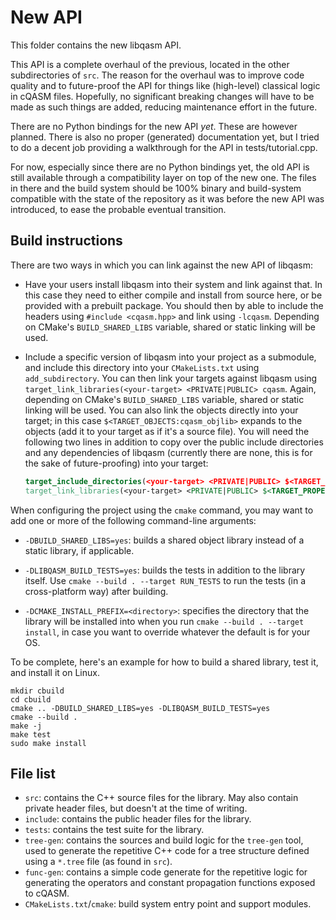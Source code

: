 # New API

This folder contains the new libqasm API.

This API is a complete overhaul of the previous, located in the other
subdirectories of `src`. The reason for the overhaul was to improve code
quality and to future-proof the API for things like (high-level) classical
logic in cQASM files. Hopefully, no significant breaking changes will have
to be made as such things are added, reducing maintenance effort in the
future.

There are no Python bindings for the new API *yet*. These are however planned.
There is also no proper (generated) documentation yet, but I tried to do a
decent job providing a walkthrough for the API in tests/tutorial.cpp.

For now, especially since there are no Python bindings yet, the old API is
still available through a compatibility layer on top of the new one. The files
in there and the build system should be 100% binary and build-system compatible
with the state of the repository as it was before the new API was introduced,
to ease the probable eventual transition.

## Build instructions

There are two ways in which you can link against the new API of libqasm:

 - Have your users install libqasm into their system and link against that.
   In this case they need to either compile and install from source here, or
   be provided with a prebuilt package. You should then by able to include
   the headers using `#include <cqasm.hpp>` and link using `-lcqasm`. Depending
   on CMake's `BUILD_SHARED_LIBS` variable, shared or static linking will be
   used.

 - Include a specific version of libqasm into your project as a submodule, and
   include this directory into your `CMakeLists.txt` using `add_subdirectory`.
   You can then link your targets against libqasm using
   `target_link_libraries(<your-target> <PRIVATE|PUBLIC> cqasm`. Again,
   depending on CMake's `BUILD_SHARED_LIBS` variable, shared or static linking
   will be used. You can also link the objects directly into your target; in
   this case `$<TARGET_OBJECTS:cqasm_objlib>` expands to the objects (add it
   to your target as if it's a source file). You will need the following two
   lines in addition to copy over the public include directories and any
   dependencies of libqasm (currently there are none, this is for the sake of
   future-proofing) into your target:

   ```cmake
   target_include_directories(<your-target> <PRIVATE|PUBLIC> $<TARGET_PROPERTY:cqasm_objlib,INTERFACE_INCLUDE_DIRECTORIES>)
   target_link_libraries(<your-target> <PRIVATE|PUBLIC> $<TARGET_PROPERTY:cqasm_objlib,LINK_LIBRARIES>)
   ```

When configuring the project using the `cmake` command, you may want to add one
or more of the following command-line arguments:

 - `-DBUILD_SHARED_LIBS=yes`: builds a shared object library instead of a
   static library, if applicable.

 - `-DLIBQASM_BUILD_TESTS=yes`: builds the tests in addition to the library
   itself. Use `cmake --build . --target RUN_TESTS` to run the tests (in a
   cross-platform way) after building.

 - `-DCMAKE_INSTALL_PREFIX=<directory>`: specifies the directory that the
   library will be installed into when you run
   `cmake --build . --target install`, in case you want to override whatever
   the default is for your OS.

To be complete, here's an example for how to build a shared library, test it,
and install it on Linux.

```
mkdir cbuild
cd cbuild
cmake .. -DBUILD_SHARED_LIBS=yes -DLIBQASM_BUILD_TESTS=yes
cmake --build .
make -j
make test
sudo make install
```

## File list

 - `src`: contains the C++ source files for the library. May also contain
   private header files, but doesn't at the time of writing.
 - `include`: contains the public header files for the library.
 - `tests`: contains the test suite for the library.
 - `tree-gen`: contains the sources and build logic for the `tree-gen` tool,
   used to generate the repetitive C++ code for a tree structure defined using
   a `*.tree` file (as found in `src`).
 - `func-gen`: contains a simple code generate for the repetitive logic for
   generating the operators and constant propagation functions exposed to
   cQASM.
 - `CMakeLists.txt`/`cmake`: build system entry point and support modules.
